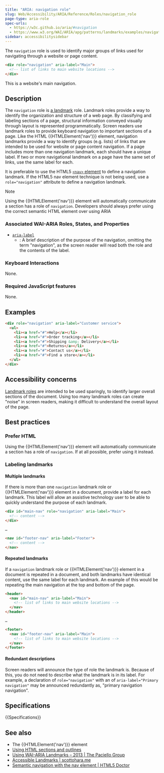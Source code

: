 ```yaml
---
title: "ARIA: navigation role"
slug: Web/Accessibility/ARIA/Reference/Roles/navigation_role
page-type: aria-role
spec-urls:
  - https://w3c.github.io/aria/#navigation
  - https://www.w3.org/WAI/ARIA/apg/patterns/landmarks/examples/navigation.html
sidebar: accessibilitysidebar
---
```


The `navigation` role is used to identify major groups of links used for navigating through a website or page content.

```html
<div role="navigation" aria-label="Main">
  <!-- list of links to main website locations -->
</div>
```

This is a website's main navigation.

## Description

The `navigation` role is [a landmark](/en-US/docs/Web/Accessibility/ARIA/Roles#3._landmark_roles) role. Landmark roles provide a way to identify the organization and structure of a web page. By classifying and labeling sections of a page, structural information conveyed visually through layout is represented programmatically. Screen readers use landmark roles to provide keyboard navigation to important sections of a page. Like the HTML {{HTMLElement('nav')}} element, navigation landmarks provide a way to identify groups (e.g. lists) of links that are intended to be used for website or page content navigation. If a page includes more than one navigation landmark, each should have a unique label. If two or more navigational landmark on a page have the same set of links, use the same label for each.

It is preferable to use the HTML5 [`<nav>` element](/en-US/docs/Web/HTML/Element/nav) to define a navigation landmark. If the HTML5 nav element technique is not being used, use a `role="navigation"` attribute to define a navigation landmark.

> [!NOTE]
> Using the {{HTMLElement('nav')}} element will automatically communicate a section has a role of `navigation`. Developers should always prefer using the correct semantic HTML element over using ARIA

### Associated WAI-ARIA Roles, States, and Properties

- [`aria-label`](/en-US/docs/Web/Accessibility/ARIA/Reference/Attributes/aria-label)
  - : A brief description of the purpose of the navigation, omitting the term "navigation", as the screen reader will read both the role and the contents of the label.

### Keyboard Interactions

None.

### Required JavaScript features

None.

## Examples

```html
<div role="navigation" aria-label="Customer service">
  <ul>
    <li><a href="#">Help</a></li>
    <li><a href="#">Order tracking</a></li>
    <li><a href="#">Shipping &amp; Delivery</a></li>
    <li><a href="#">Returns</a></li>
    <li><a href="#">Contact us</a></li>
    <li><a href="#">Find a store</a></li>
  </ul>
</div>
```

## Accessibility concerns

[Landmark roles](/en-US/docs/Web/Accessibility/ARIA/Roles#3._landmark_roles) are intended to be used sparingly, to identify larger overall sections of the document. Using too many landmark roles can create "noise" in screen readers, making it difficult to understand the overall layout of the page.

## Best practices

### Prefer HTML

Using the {{HTMLElement('nav')}} element will automatically communicate a section has a role of `navigation`. If at all possible, prefer using it instead.

### Labeling landmarks

#### Multiple landmarks

If there is more than one `navigation` landmark role or {{HTMLElement('nav')}} element in a document, provide a label for each landmark. This label will allow an assistive technology user to be able to quickly understand the purpose of each landmark.

```html
<div id="main-nav" role="navigation" aria-label="Main">
  <!-- content -->
</div>

…

<nav id="footer-nav" aria-label="Footer">
  <!-- content -->
</nav>
```

#### Repeated landmarks

If a `navigation` landmark role or {{HTMLElement('nav')}} element in a document is repeated in a document, and both landmarks have identical content, use the same label for each landmark. An example of this would be repeating the main navigation at the top and bottom of the page.

```html
<header>
  <nav id="main-nav" aria-label="Main">
    <!-- list of links to main website locations -->
  </nav>
</header>

…

<footer>
  <nav id="footer-nav" aria-label="Main">
    <!-- list of links to main website locations -->
  </nav>
</footer>
```

#### Redundant descriptions

Screen readers will announce the type of role the landmark is. Because of this, you do not need to describe what the landmark is in its label. For example, a declaration of `role="navigation"` with an of `aria-label="Primary navigation"` may be announced redundantly as, "primary navigation navigation".

## Specifications

{{Specifications}}

## See also

- The {{HTMLElement('nav')}} element
- [Using HTML sections and outlines](/en-US/docs/Web/HTML/Element/Heading_Elements)
- [Using WAI-ARIA Landmarks – 2013 | The Paciello Group](https://www.tpgi.com/using-wai-aria-landmarks-2013/)
- [Accessible Landmarks | scottohara.me](https://www.scottohara.me/blog/2018/03/03/landmarks.html)
- [Semantic navigation with the nav element | HTML5 Doctor](https://html5doctor.com/nav-element/)
